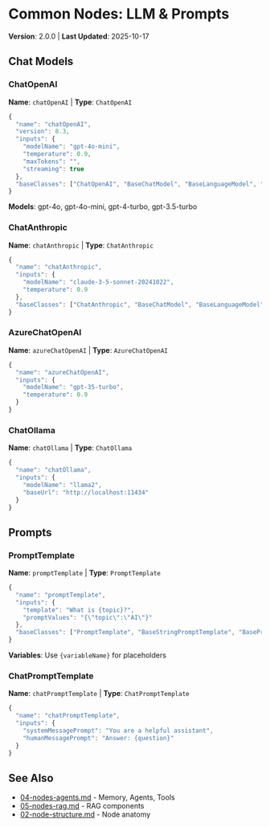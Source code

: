 # Common Nodes: LLM & Prompts

**Version**: 2.0.0 | **Last Updated**: 2025-10-17

## Chat Models

### ChatOpenAI
**Name**: `chatOpenAI` | **Type**: `ChatOpenAI`

```javascript
{
  "name": "chatOpenAI",
  "version": 8.3,
  "inputs": {
    "modelName": "gpt-4o-mini",
    "temperature": 0.9,
    "maxTokens": "",
    "streaming": true
  },
  "baseClasses": ["ChatOpenAI", "BaseChatModel", "BaseLanguageModel", "Runnable"]
}
```

**Models**: gpt-4o, gpt-4o-mini, gpt-4-turbo, gpt-3.5-turbo

### ChatAnthropic
**Name**: `chatAnthropic` | **Type**: `ChatAnthropic`

```javascript
{
  "name": "chatAnthropic",
  "inputs": {
    "modelName": "claude-3-5-sonnet-20241022",
    "temperature": 0.9
  },
  "baseClasses": ["ChatAnthropic", "BaseChatModel", "BaseLanguageModel"]
}
```

### AzureChatOpenAI
**Name**: `azureChatOpenAI` | **Type**: `AzureChatOpenAI`

```javascript
{
  "name": "azureChatOpenAI",
  "inputs": {
    "modelName": "gpt-35-turbo",
    "temperature": 0.9
  }
}
```

### ChatOllama
**Name**: `chatOllama` | **Type**: `ChatOllama`

```javascript
{
  "name": "chatOllama",
  "inputs": {
    "modelName": "llama2",
    "baseUrl": "http://localhost:11434"
  }
}
```

## Prompts

### PromptTemplate
**Name**: `promptTemplate` | **Type**: `PromptTemplate`

```javascript
{
  "name": "promptTemplate",
  "inputs": {
    "template": "What is {topic}?",
    "promptValues": "{\"topic\":\"AI\"}"
  },
  "baseClasses": ["PromptTemplate", "BaseStringPromptTemplate", "BasePromptTemplate"]
}
```

**Variables**: Use `{variableName}` for placeholders

### ChatPromptTemplate
**Name**: `chatPromptTemplate` | **Type**: `ChatPromptTemplate`

```javascript
{
  "name": "chatPromptTemplate",
  "inputs": {
    "systemMessagePrompt": "You are a helpful assistant",
    "humanMessagePrompt": "Answer: {question}"
  }
}
```

## See Also

- [04-nodes-agents.md](04-nodes-agents.md) - Memory, Agents, Tools
- [05-nodes-rag.md](05-nodes-rag.md) - RAG components
- [02-node-structure.md](02-node-structure.md) - Node anatomy
